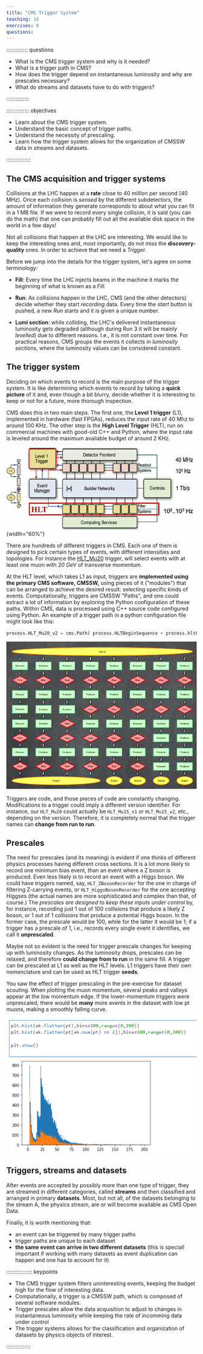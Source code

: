 ```yaml
---
title: "CMS Trigger System"
teaching: 10
exercises: 0
questions:
---
```


:::::::::::::: questions

- What is the CMS trigger system and why is it needed?
- What is a trigger path in CMS?
- How does the trigger depend on instantaneous luminosity and why are prescales necessary?
- What do streams and datasets have to do with triggers?

:::::::::::::::

::::::::::::::: objectives

- Learn about the CMS trigger system.
- Understand the basic concept of trigger paths.
- Understand the necessity of prescaling.
- Learn how the trigger system allows for the organization of CMSSW data in streams and datasets.

::::::::::::::::


## The CMS acquisition and trigger systems

Collisions at the LHC happen at a **rate** close to 40 million per second (40 MHz).  Once each collision is *sensed* by the different subdetectors, the amount of information they generate corresponds to about what you can fit in a 1 MB file.  If we were to record every single collision, it is said (you can do the math) that one can probably fill out all the available disk space in the world in a few days!  

Not all collisions that happen at the LHC are interesting. We would like to keep the interesting ones and, most importantly, do not miss the **discovery-quality** ones.  In order to achieve that we need a *Trigger*.

Before we jump into the details for the trigger system, let's agree on some terminology:

- **Fill**: Every time the LHC injects beams in the machine it marks the beginning of what is known as a *Fill*.  

- **Run**: As collisions happen in the LHC, CMS (and the other detectors) decide whether they start *recording* data.  Every time the *start* button is pushed, a new *Run* starts and it is given a unique number. 

- **Lumi section**: while colliding, the LHC's delivered instantaneous luminosity gets degraded (although during Run 3 it will be mainly *levelled*) due to different reasons.  I.e., it is not constant over time.  For practical reasons, CMS groups the events it collects in *luminosity sections*, where the luminosity values can be considered constant.


## The trigger system

Deciding on which events to record is the main purpose of the trigger system.  It is like determining which events to record by taking a **quick picture** of it and, even though a bit blurry, decide whether it is interesting to keep or not for a future, more thorough inspection.  

CMS does this in two main steps.   The first one, the **Level 1 trigger** (L1), implemented in hardware (fast FPGAs), reduces the input rate of 40 Mhz to around 100 KHz.  The other step is the **High Level Trigger** (HLT), run on commercial machines with good-old C++ and Python, where the input rate is leveled around the maximum available budget of around 2 KHz.

![](fig/triggeroverview.png){width="60%"}

There are hundreds of different triggers in CMS.  Each one of them is designed to pick certain types of events, with different intensities and topologies.  For instance the [HLT_Mu20](https://opendata.cern.ch/record/23438) trigger, will select events with at least one muon with *20 GeV* of transverse momentum.  

At the HLT level, which takes L1 as input, triggers are **implemented using the primary CMS software, CMSSW,** using pieces of it ("modules") that can be arranged to achieve the desired result: selecting specific kinds of events.  Computationally, triggers are CMSSW "Paths", and one could extract a lot of information by exploring the Python configuration of these paths. Within CMS, data is processed using C++ source code configured using Python. An example of a trigger path in a python configuration file might look like this:

```python
process.HLT_Mu20_v2 = cms.Path( process.HLTBeginSequence + process.hltL1sL1SingleMu16 + process.hltPreMu20 + process.hltL1fL1sMu16L1Filtered0 + process.HLTL2muonrecoSequence + process.hltL2fL1sMu16L1f0L2Filtered10Q + process.HLTL3muonrecoSequence + process.hltL3fL1sMu16L1f0L2f10QL3Filtered20Q + process.HLTEndSequence )
```

![](fig/triggerpath.png)

Triggers are code, and those pieces of code are constantly changing.  Modifications to a trigger could imply a different version identifier.  For instance, our `HLT_Mu20` could actually be `HLT_Mu15_v1` or `HLT_Mu15_v2`, etc., depending on the version.  Therefore, it is completely normal that the trigger names can **change from run to run**.

## Prescales

The need for prescales (and its meaning) is evident if one thinks of different physics processes having different cross sections.  It is a lot more likely to record one minimum bias event, than an event where a Z boson is produced.  Even less likely is to record an event with a Higgs boson.  We could have triggers named, say, `HLT_ZBosonRecorder` for the one in charge of filtering Z-carrying events, or `HLT_HiggsBosonRecorder` for the one accepting Higgses (the actual names are more sophisticated and complex than that, of course.)   The *prescales are designed to keep these inputs under control* by, for instance, recording just 1 out of 100 collisions that produce a likely Z boson, or 1 out of 1 collisions that produce a potential Higgs boson.  In the former case, the prescale would be 100, while for the latter it would be 1; if a trigger has a prescale of 1, i.e., records every single event it identifies, we call it **unprescaled**.

Maybe not so evident is the need for trigger prescale changes for keeping up with luminosity changes.  As the luminosity drops, prescales can be relaxed, and therefore **could change from to run** in the same fill. A trigger can be prescaled at L1 as well as the HLT levels.  L1 triggers have their own nomenclature and can be used as HLT trigger **seeds**.

You saw the effect of trigger prescaling in the pre-exercise for dataset scouting. When plotting the muon momentum, several peaks and valleys appear at the low momentum edge. If the lower-momentum triggers were unprescaled, there would be **many** more events in the dataset with low pt muons, making a smoothly falling curve.

![](fig/python_pt_plot_cms_2016_singlemuon_nanoaod.png)

## Triggers, streams and datasets

After events are accepted by possibly more than one type of trigger, they are streamed in different categories, called **streams** and then classified and arranged in primary **datasets**.  Most, but not all, of the datasets belonging to the stream A, the physics stream, are or will become available as CMS Open Data. 

Finally, it is worth mentioning that:

- an event can be triggered by many trigger paths
- trigger paths are unique to each dataset
- **the same event can arrive in two different datasets** (this is speciall important if working with many datasets as event duplication can happen and one has to account for it)


::::::::::::::::: keypoints

- The CMS trigger system filters uninteresting events, keeping the budget high for the flow of interesting data.
- Computationally, a trigger is a CMSSW path, which is composed of several software modules.
- Trigger prescales allow the data acquisition to adjust to changes in instantaneous luminosity while keeping the rate of incomming data under control
- The trigger systems allows for the classification and organization of datasets by physics objects of interest.

::::::::::::::::


